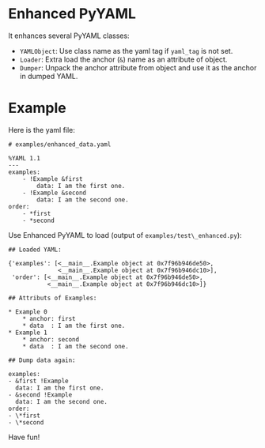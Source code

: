 # Enhanced PyYAML

It enhances several PyYAML classes:

* `YAMLObject`: Use class name as the yaml tag if `yaml_tag` is not set.
* `Loader`: Extra load the anchor (`&`) name as an attribute of object. 
* `Dumper`: Unpack the anchor attribute from object and use it as the anchor in dumped YAML.

# Example

Here is the yaml file:

    # examples/enhanced_data.yaml

    %YAML 1.1
    ---
    examples:
        - !Example &first
            data: I am the first one.
        - !Example &second
            data: I am the second one.
    order:
        - *first
        - *second

Use Enhanced PyYAML to load (output of `examples/test\_enhanced.py`):
   
    ## Loaded YAML:

    {'examples': [<__main__.Example object at 0x7f96b946de50>,
                  <__main__.Example object at 0x7f96b946dc10>],
     'order': [<__main__.Example object at 0x7f96b946de50>,
               <__main__.Example object at 0x7f96b946dc10>]}

    ## Attributs of Examples:

    * Example 0
        * anchor: first
        * data  : I am the first one.
    * Example 1
        * anchor: second
        * data  : I am the second one.

    ## Dump data again:

    examples:
    - &first !Example
      data: I am the first one.
    - &second !Example
      data: I am the second one.
    order:
    - \*first
    - \*second

Have fun!
